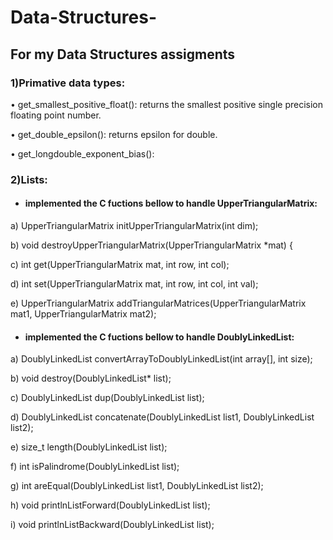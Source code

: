 # Data-Structures-

## For my Data Structures assigments

### 1)Primative data types:

• get_smallest_positive_float(): returns the smallest positive single precision
floating point number.

• get_double_epsilon(): returns epsilon for double.

• get_longdouble_exponent_bias():

### 2)Lists:

- #### implemented the C fuctions bellow to handle UpperTriangularMatrix:

a) UpperTriangularMatrix initUpperTriangularMatrix(int dim);

b) void destroyUpperTriangularMatrix(UpperTriangularMatrix *mat) {

c) int get(UpperTriangularMatrix mat, int row, int col);

d) int set(UpperTriangularMatrix mat, int row, int col, int val);

e) UpperTriangularMatrix addTriangularMatrices(UpperTriangularMatrix mat1,
UpperTriangularMatrix mat2);

- #### implemented the C fuctions bellow to handle DoublyLinkedList:

a) DoublyLinkedList convertArrayToDoublyLinkedList(int array[], int size);

b) void destroy(DoublyLinkedList* list);

c) DoublyLinkedList dup(DoublyLinkedList list);

d) DoublyLinkedList concatenate(DoublyLinkedList list1,
DoublyLinkedList list2);

e) size_t length(DoublyLinkedList list);

f) int isPalindrome(DoublyLinkedList list);

g) int areEqual(DoublyLinkedList list1, DoublyLinkedList list2);

h) void printlnListForward(DoublyLinkedList list);

i) void printlnListBackward(DoublyLinkedList list);
